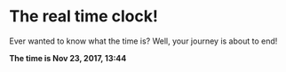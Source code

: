 # The real time clock!

Ever wanted to know what the time is? Well, your journey is about to end!

**The time is Nov 23, 2017, 13:44**
